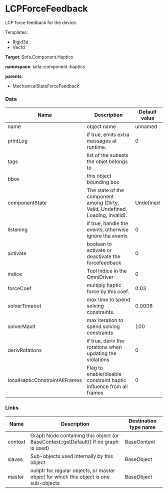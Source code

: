 <!-- generate_doc -->
# LCPForceFeedback

LCP force feedback for the device.


Templates:

- Rigid3d
- Vec1d

__Target__: Sofa.Component.Haptics

__namespace__: sofa::component::haptics

__parents__:

- MechanicalStateForceFeedback

### Data

<table>
    <thead>
        <tr>
            <th>Name</th>
            <th>Description</th>
            <th>Default value</th>
        </tr>
    </thead>
    <tbody>
	<tr>
		<td>name</td>
		<td>
object name
		</td>
		<td>unnamed</td>
	</tr>
	<tr>
		<td>printLog</td>
		<td>
if true, emits extra messages at runtime.
		</td>
		<td>0</td>
	</tr>
	<tr>
		<td>tags</td>
		<td>
list of the subsets the objet belongs to
		</td>
		<td></td>
	</tr>
	<tr>
		<td>bbox</td>
		<td>
this object bounding box
		</td>
		<td></td>
	</tr>
	<tr>
		<td>componentState</td>
		<td>
The state of the component among (Dirty, Valid, Undefined, Loading, Invalid).
		</td>
		<td>Undefined</td>
	</tr>
	<tr>
		<td>listening</td>
		<td>
if true, handle the events, otherwise ignore the events
		</td>
		<td>0</td>
	</tr>
	<tr>
		<td>activate</td>
		<td>
boolean to activate or deactivate the forcefeedback
		</td>
		<td>0</td>
	</tr>
	<tr>
		<td>indice</td>
		<td>
Tool indice in the OmniDriver
		</td>
		<td>0</td>
	</tr>
	<tr>
		<td>forceCoef</td>
		<td>
multiply haptic force by this coef.
		</td>
		<td>0.03</td>
	</tr>
	<tr>
		<td>solverTimeout</td>
		<td>
max time to spend solving constraints.
		</td>
		<td>0.0008</td>
	</tr>
	<tr>
		<td>solverMaxIt</td>
		<td>
max iteration to spend solving constraints
		</td>
		<td>100</td>
	</tr>
	<tr>
		<td>derivRotations</td>
		<td>
if true, deriv the rotations when updating the violations
		</td>
		<td>0</td>
	</tr>
	<tr>
		<td>localHapticConstraintAllFrames</td>
		<td>
Flag to enable/disable constraint haptic influence from all frames
		</td>
		<td>0</td>
	</tr>

</tbody>
</table>

### Links


| Name | Description | Destination type name |
| ---- | ----------- | --------------------- |
|context|Graph Node containing this object (or BaseContext::getDefault() if no graph is used)|BaseContext|
|slaves|Sub-objects used internally by this object|BaseObject|
|master|nullptr for regular objects, or master object for which this object is one sub-objects|BaseObject|

